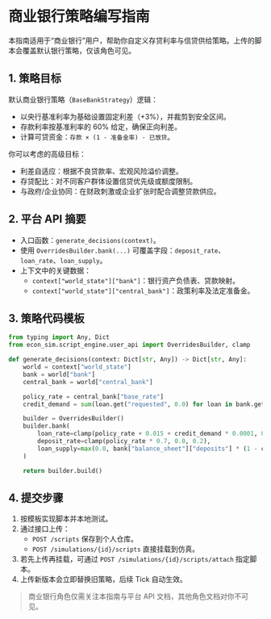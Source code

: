 # 商业银行策略编写指南

本指南适用于“商业银行”用户，帮助你自定义存贷利率与信贷供给策略。上传的脚本会覆盖默认银行策略，仅该角色可见。

## 1. 策略目标

默认商业银行策略（`BaseBankStrategy`）逻辑：

- 以央行基准利率为基础设置固定利差（+3%），并裁剪到安全区间。
- 存款利率按基准利率的 60% 给定，确保正向利差。
- 计算可贷资金：`存款 × (1 - 准备金率) - 已放贷`。

你可以考虑的高级目标：

- 利差自适应：根据不良贷款率、宏观风险溢价调整。
- 存贷配比：对不同客户群体设置信贷优先级或额度限制。
- 与政府/企业协同：在财政刺激或企业扩张时配合调整贷款供应。

## 2. 平台 API 摘要

- 入口函数：`generate_decisions(context)`。
- 使用 `OverridesBuilder.bank(...)` 可覆盖字段：`deposit_rate`、`loan_rate`、`loan_supply`。
- 上下文中的关键数据：
  - `context["world_state"]["bank"]`：银行资产负债表、贷款映射。
  - `context["world_state"]["central_bank"]`：政策利率及法定准备金。

## 3. 策略代码模板

```python
from typing import Any, Dict
from econ_sim.script_engine.user_api import OverridesBuilder, clamp

def generate_decisions(context: Dict[str, Any]) -> Dict[str, Any]:
    world = context["world_state"]
    bank = world["bank"]
    central_bank = world["central_bank"]

    policy_rate = central_bank["base_rate"]
    credit_demand = sum(loan.get("requested", 0.0) for loan in bank.get("pending_loans", []))

    builder = OverridesBuilder()
    builder.bank(
        loan_rate=clamp(policy_rate + 0.015 + credit_demand * 0.0001, 0.02, 0.25),
        deposit_rate=clamp(policy_rate * 0.7, 0.0, 0.2),
        loan_supply=max(0.0, bank["balance_sheet"]["deposits"] * (1 - central_bank["reserve_ratio"]) - bank["balance_sheet"]["loans"]),
    )

    return builder.build()
```

## 4. 提交步骤

1. 按模板实现脚本并本地测试。
2. 通过接口上传：
   - `POST /scripts` 保存到个人仓库。
   - `POST /simulations/{id}/scripts` 直接挂载到仿真。
3. 若先上传再挂载，可通过 `POST /simulations/{id}/scripts/attach` 指定脚本。
4. 上传新版本会立即替换旧策略，后续 Tick 自动生效。

> 商业银行角色仅需关注本指南与平台 API 文档，其他角色文档对你不可见。